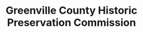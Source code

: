 ---
layout: repo
title: "Greenville County Historic Preservation Commission"
id: 2051
permalink: repos/2051/
---